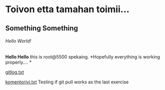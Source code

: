 # Toivon etta tamahan toimii...
## Something Something
###### Hello World!

**Hello Hello** this is root@5500 spekaing. *Hopefully everything is working properly.... *

[gitlog.txt](https://github.com/tammekasra/ot-harjoitustyo/blob/main/laskarit/viikko1/gitlog.txt)





[komentorivi.txt](https://github.com/tammekasra/ot-harjoitustyo/blob/main/laskarit/viikko1/komentorivi.txt)
Testing if git pull works as the last exercise
